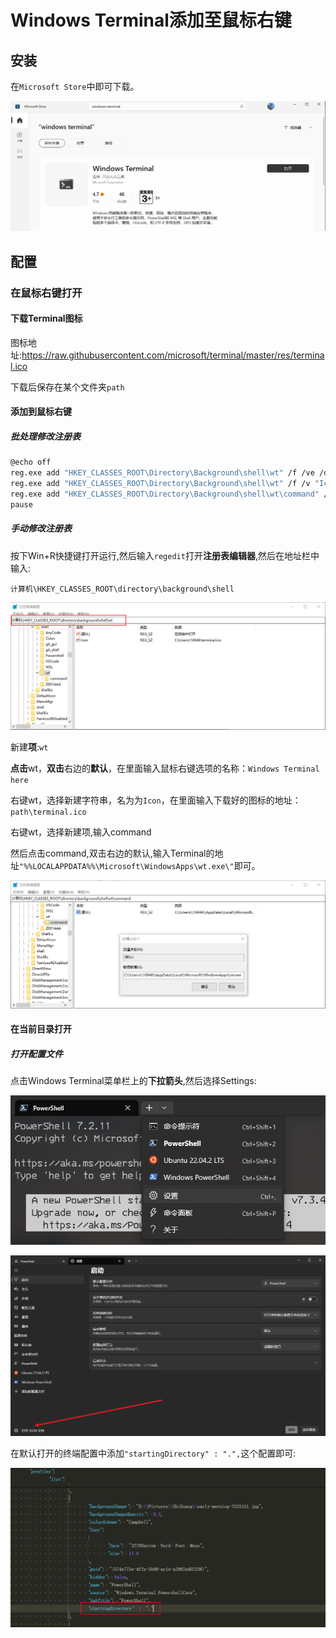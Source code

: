 # Windows Terminal添加至鼠标右键

## 安装

在`Microsoft Store`中即可下载。

![image-20230619110413661](image/Windows%20Terminal%E6%B7%BB%E5%8A%A0%E8%87%B3%E9%BC%A0%E6%A0%87%E5%8F%B3%E9%94%AE/image-20230619110413661.png)

## 配置

### 在鼠标右键打开

#### 下载Terminal图标

图标地址:https://raw.githubusercontent.com/microsoft/terminal/master/res/terminal.ico

下载后保存在某个文件夹`path`

#### 添加到鼠标右键

##### 批处理修改注册表

```bash
@echo off
reg.exe add "HKEY_CLASSES_ROOT\Directory\Background\shell\wt" /f /ve /d "Windows Terminal here"
reg.exe add "HKEY_CLASSES_ROOT\Directory\Background\shell\wt" /f /v "Icon" /t REG_EXPAND_SZ /d "path\terminal.ico"
reg.exe add "HKEY_CLASSES_ROOT\Directory\Background\shell\wt\command" /f /ve /t REG_EXPAND_SZ /d "\"%%LOCALAPPDATA%%\Microsoft\WindowsApps\wt.exe\""
pause
```

##### 手动修改注册表

按下Win+R快捷键打开运行,然后输入`regedit`打开**注册表编辑器**,然后在地址栏中输入:

```text
计算机\HKEY_CLASSES_ROOT\directory\background\shell
```

![image-20230619111056009](image/Windows%20Terminal%E6%B7%BB%E5%8A%A0%E8%87%B3%E9%BC%A0%E6%A0%87%E5%8F%B3%E9%94%AE/image-20230619111056009.png)

新建**项**:`wt`

**点击**wt，**双击**右边的**默认**，在里面输入鼠标右键选项的名称：`Windows Terminal here`

右键wt，选择新建字符串，名为为`Icon`，在里面输入下载好的图标的地址：`path\terminal.ico`

右键wt，选择新建项,输入command

然后点击command,双击右边的默认,输入Terminal的地址`"%%LOCALAPPDATA%%\Microsoft\WindowsApps\wt.exe\"`即可。

![image-20230619111734537](image/Windows%20Terminal%E6%B7%BB%E5%8A%A0%E8%87%B3%E9%BC%A0%E6%A0%87%E5%8F%B3%E9%94%AE/image-20230619111734537.png)

#### 在当前目录打开

##### 打开配置文件

点击Windows Terminal菜单栏上的**下拉箭头**,然后选择Settings:

![image-20230619110508615](image/Windows%20Terminal%E6%B7%BB%E5%8A%A0%E8%87%B3%E9%BC%A0%E6%A0%87%E5%8F%B3%E9%94%AE/image-20230619110508615.png)

![image-20230619112038125](image/Windows%20Terminal%E6%B7%BB%E5%8A%A0%E8%87%B3%E9%BC%A0%E6%A0%87%E5%8F%B3%E9%94%AE/image-20230619112038125.png)

在默认打开的终端配置中添加`"startingDirectory" : ".",`这个配置即可:

![image-20230619112140525](image/Windows%20Terminal%E6%B7%BB%E5%8A%A0%E8%87%B3%E9%BC%A0%E6%A0%87%E5%8F%B3%E9%94%AE/image-20230619112140525.png)